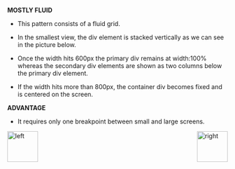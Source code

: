 

<b>MOSTLY FLUID</b>

- This pattern consists of a fluid grid.

- In the smallest view, the div element is stacked vertically as we can see in the picture below. 

- Once the width hits 600px the primary div remains at width:100% whereas the secondary div elements are shown as two columns below the primary div element. 

- If the width hits more than 800px, the container div becomes fixed and is centered on the screen.


<b>ADVANTAGE</b>

- It requires only one breakpoint between small and large screens.



[<img align="left" alt="left" src="https://cloud.githubusercontent.com/assets/14101008/11165526/091b197c-8acf-11e5-8ac1-3a1e5042ed78.png" width="70" height="70"></img>](https://github.com/vaishnaviviswanathan/CSCI_5828_RESPONSIVE-WEB-DESIGN/blob/master/Afthist.md)
[<img align="right" alt="right" src="https://cloud.githubusercontent.com/assets/14101008/11165527/0a4289a2-8acf-11e5-8378-c5e3a55ab4dc.png" width="70" height="70"></img>](https://github.com/vaishnaviviswanathan/CSCI_5828_RESPONSIVE-WEB-DESIGN/blob/master/pattern5.md)


